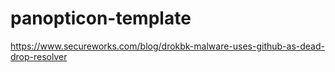 # panopticon-template

https://www.secureworks.com/blog/drokbk-malware-uses-github-as-dead-drop-resolver

